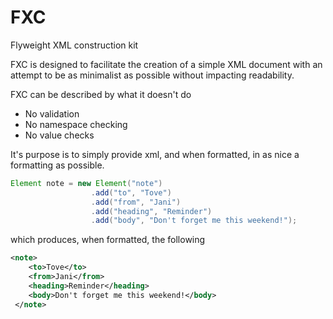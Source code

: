 # FXC
Flyweight XML construction kit

FXC is designed to facilitate the creation of a simple XML document with an attempt to be as minimalist as possible without impacting readability.

FXC can be described by what it doesn't do

* No validation
* No namespace checking
* No value checks

It's purpose is to simply provide xml, and when formatted, in as nice a formatting as possible.

```java
Element note = new Element("note")
                  .add("to", "Tove")
                  .add("from", "Jani")
                  .add("heading", "Reminder")
                  .add("body", "Don't forget me this weekend!");
```
	
which produces, when formatted, the following
	
```xml
<note>
    <to>Tove</to>
    <from>Jani</from>
    <heading>Reminder</heading>
    <body>Don't forget me this weekend!</body>
 </note>
```
  
